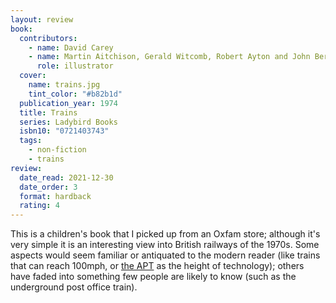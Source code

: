 ```yaml
---
layout: review
book:
  contributors:
    - name: David Carey
    - name: Martin Aitchison, Gerald Witcomb, Robert Ayton and John Berry
      role: illustrator
  cover:
    name: trains.jpg
    tint_color: "#b82b1d"
  publication_year: 1974
  title: Trains
  series: Ladybird Books
  isbn10: "0721403743"
  tags:
    - non-fiction
    - trains
review:
  date_read: 2021-12-30
  date_order: 3
  format: hardback
  rating: 4
---
```


This is a children's book that I picked up from an Oxfam store; although it's very simple it is an interesting view into British railways of the 1970s.
Some aspects would seem familiar or antiquated to the modern reader (like trains that can reach 100mph, or [the APT][apt] as the height of technology); others have faded into something few people are likely to know (such as the underground post office train).

[apt]: https://en.wikipedia.org/wiki/Advanced_Passenger_Train

